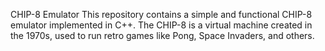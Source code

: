 CHIP-8 Emulator
This repository contains a simple and functional CHIP-8 emulator implemented in C++. The CHIP-8 is a virtual machine created in the 1970s, used to run retro games like Pong, Space Invaders, and others.
